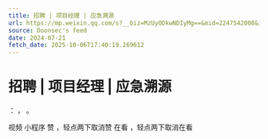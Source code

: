 ```yaml
---
title: 招聘 | 项目经理 | 应急溯源
url: https://mp.weixin.qq.com/s?__biz=MzUyODkwNDIyMg==&mid=2247542008&idx=2&sn=ee7db3ee1d9fcfaf39da2585509b28f2
source: Doonsec's feed
date: 2024-07-21
fetch_date: 2025-10-06T17:40:19.269612
---
```


# 招聘 | 项目经理 | 应急溯源

：
，
。

视频
小程序
赞
，轻点两下取消赞
在看
，轻点两下取消在看